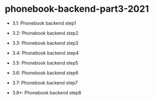 # phonebook-backend-part3-2021

- 3.1: Phonebook backend step1
- 3.2: Phonebook backend step2
- 3.3: Phonebook backend step3
- 3.4: Phonebook backend step4
- 3.5: Phonebook backend step5
- 3.6: Phonebook backend step6

- 3.7: Phonebook backend step7
- 3.8\*: Phonebook backend step8
